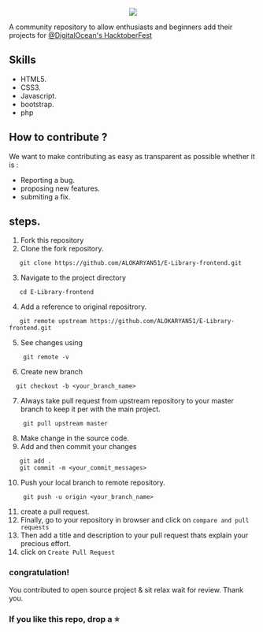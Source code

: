 <p align="center">
<img src="https://hacktoberfest.digitalocean.com/assets/HF-full-logo-b05d5eb32b3f3ecc9b2240526104cf4da3187b8b61963dd9042fdc2536e4a76c.svg">
</p>


A community repository to allow enthusiasts and beginners add their projects for [@DigitalOcean's HacktoberFest](https://hacktoberfest.digitalocean.com)

## Skills
* HTML5.
* CSS3.
* Javascript.
* bootstrap.
* php


## How to contribute ?
We want to make contributing as easy as transparent as possible whether it is :
 * Reporting a bug.
 * proposing new features.
 * submiting a fix.
 ## steps.
 1. Fork this repository
 2. Clone the fork repository.
 ```
    git clone https://github.com/ALOKARYAN51/E-Library-frontend.git
 ```
 3. Navigate to the project directory
 ```
    cd E-Library-frontend
 ```
 4. Add a reference to original repositrory.
 ```
    git remote upstream https://github.com/ALOKARYAN51/E-Library-frontend.git
  ```
  5. See changes using
```
    git remote -v
```
  6. Create new branch
  ```
    git checkout -b <your_branch_name> 
```
7. Always take pull request from upstream repository to your master branch to keep it per with the main project.
```
    git pull upstream master
 ```
 8. Make change in the source code.
 9. Add and then commit your changes
 ```
    git add .
    git commit -m <your_commit_messages>
```
10. Push your local branch to remote repository.
```
    git push -u origin <your_branch_name>
```
11. create a pull request.
12. Finally, go to your repository in browser and click on `compare and pull requests`
13. Then add a title and description to your pull request thats explain your precious effort.
14. click on `Create Pull Request`
### congratulation!
You contributed to open source project & sit relax wait for review. Thank you.
### If you like this repo, drop a ⭐
